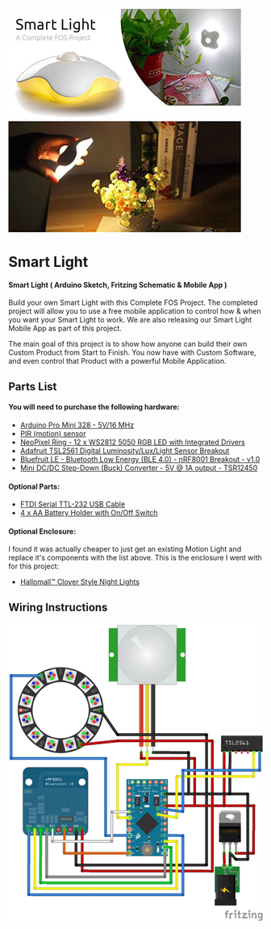 ![smart light](assets/header.jpg "smart light")

# Smart Light

#### Smart Light ( Arduino Sketch, Fritzing Schematic &amp; Mobile App )

Build your own Smart Light with this Complete FOS Project.  The completed project will allow you to use a free mobile application to control how &amp; when you want your Smart Light to work.  We are also releasing our Smart Light Mobile App as part of this project.

The main goal of this project is to show how anyone can build their own Custom Product from Start to Finish.  You now have with Custom Software, and even control that Product with a powerful Mobile Application.

Parts List
---

#### You will need to purchase the following hardware:

* [Arduino Pro Mini 328 - 5V/16 MHz](https://www.adafruit.com/products/2378?utm_medium=referral&utm_source=manifestinteractive)
* [PIR (motion) sensor](https://www.adafruit.com/products/189?utm_medium=referral&utm_source=manifestinteractive)
* [NeoPixel Ring - 12 x WS2812 5050 RGB LED with Integrated Drivers](https://www.adafruit.com/products/1643?utm_medium=referral&utm_source=manifestinteractive)
* [Adafruit TSL2561 Digital Luminosity/Lux/Light Sensor Breakout](https://www.adafruit.com/products/439?utm_medium=referral&utm_source=manifestinteractive)
* [Bluefruit LE - Bluetooth Low Energy (BLE 4.0) - nRF8001 Breakout - v1.0](https://www.adafruit.com/products/1697?utm_medium=referral&utm_source=manifestinteractive)
* [Mini DC/DC Step-Down (Buck) Converter - 5V @ 1A output - TSR12450](https://www.adafruit.com/products/1065?utm_medium=referral&utm_source=manifestinteractive)

#### Optional Parts:

* [FTDI Serial TTL-232 USB Cable](https://www.adafruit.com/products/70)
* [4 x AA Battery Holder with On/Off Switch](https://www.adafruit.com/products/830)

#### Optional Enclosure:

I found it was actually cheaper to just get an existing Motion Light and replace it's components with the list above.  This is the enclosure I went with for this project:

* [Hallomall™ Clover Style Night Lights](http://www.amazon.com/gp/product/B00MLW99MK)

Wiring Instructions
---

![wiring](fritzing/exports/smart_light.jpg "wiring")
